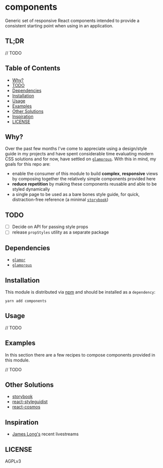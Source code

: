 # components

Generic set of responsive React components intended to provide a consistent starting point when using in an application.

## TL;DR

// TODO

## Table of Contents
- [Why?](#why)
- [TODO](#todo)
- [Dependencies](#dependencies)
- [Installation](#installation)
- [Usage](#usage)
- [Examples](#examples)
- [Other Solutions](#other-solutions)
- [Inspiration](#inspiration)
- [LICENSE](#license)

## Why?

Over the past few months I've come to appreciate using a design/style guide in my projects and have spent considerable time evaluating modern CSS solutions and for now, have settled on [`glamorous`](https://github.com/paypal/glamorous).  With this in mind, my goals for this repo are:

- enable the consumer of this module to build **complex**, **responsive** views by composing together the relatively simple components provided here
- **reduce repetition** by making these components reusable and able to be styled dynamically
- a single page to be used as a bare bones style guide, for quick, distraction-free reference (a minimal [`storybook`](https://github.com/storybooks/storybook))

## TODO

- [ ] Decide on API for passing style props
- [ ] release `propStyles` utility as a separate package

## Dependencies

- [`glamor`](https://github.com/threepointone/glamor)
- [`glamorous`](https://github.com/paypal/glamorous)

## Installation

This module is distributed via [npm](https://npm.com) and should be installed as a `dependency`:

```
yarn add components
```

## Usage

// TODO

## Examples

In this section there are a few recipes to compose components provided in this module.

// TODO

## Other Solutions

- [storybook](https://github.com/storybooks/storybook)
- [react-styleguidist](https://github.com/styleguidist/react-styleguidist)
- [react-cosmos](https://github.com/react-cosmos/react-cosmos)

## Inspiration

- [James Long's](https://github.com/jlongster) recent livestreams

## LICENSE

AGPLv3
